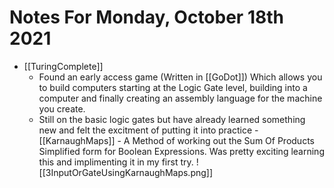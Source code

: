 # Notes For Monday, October 18th 2021

- [[TuringComplete]]
	- Found an early access game (Written in [[GoDot]]) Which allows you to build computers starting at the Logic Gate level, building into a computer and finally creating an assembly language for the machine you create.
	- Still on the basic logic gates but have already learned something new and felt the excitment of putting it into practice
	-[[KarnaughMaps]] - A Method of working out the Sum Of Products Simplified form for Boolean Expressions. Was pretty exciting learning this and implimenting it in my first try. 
	![[3InputOrGateUsingKarnaughMaps.png]]